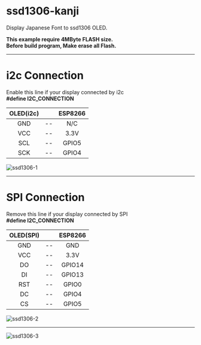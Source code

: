 # ssd1306-kanji

Display Japanese Font to ssd1306 OLED.   

__This example require 4MByte FLASH size.__   
__Before build program, Make erase all Flash.__   

---

# i2c Connection

Enable this line if your display connected by i2c   
__#define I2C_CONNECTION__   

|OLED(i2c)||ESP8266|
|:-:|:-:|:-:|
|GND|--|N/C|
|VCC|--|3.3V|
|SCL|--|GPIO5|
|SCK|--|GPIO4|

![ssd1306-1](https://user-images.githubusercontent.com/6020549/56445688-7cd30280-6339-11e9-8013-ef0122278d70.JPG)

---

# SPI Connection

Remove this line if your display connected by SPI   
__#define I2C_CONNECTION__   

|OLED(SPI)||ESP8266|
|:-:|:-:|:-:|
|GND|--|GND|
|VCC|--|3.3V|
|DO|--|GPIO14|
|DI|--|GPIO13|
|RST|--|GPIO0|
|DC|--|GPIO4|
|CS|--|GPIO5|

![ssd1306-2](https://user-images.githubusercontent.com/6020549/56445691-7fcdf300-6339-11e9-9def-d86b776e68c1.JPG)

---

![ssd1306-3](https://user-images.githubusercontent.com/6020549/56445693-82c8e380-6339-11e9-9bc8-a6cc12cd51c1.JPG)

